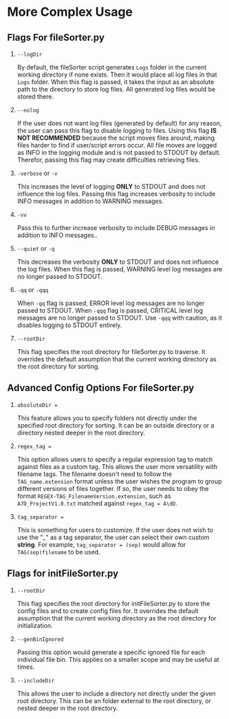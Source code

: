 # More Complex Usage

## Flags For fileSorter.py

1. `--logDir`
   
   By default, the fileSorter script generates `Logs` folder in the current working directory if none exists. Then it would place all log files in that `Logs` folder. When this flag is passed, it takes the input as an absolute path to the directory to store log files. All generated log files would be stored there. 

2. `--nolog`
   
   If the user does not want log files (generated by default) for any reason, the user can pass this flag to disable logging to files. Using this flag **IS NOT RECOMMENDED** because the script moves files around, making files harder to find if user/script errors occur. All file moves are logged as INFO in the logging module and is not passed to STDOUT by default. Therefor, passing this flag may create difficulties retrieving files. 

3. `-verbose` or `-v`
   
   This increases the level of logging **ONLY** to STDOUT and does not influence the log files. Passing this flag increases verbosity to include INFO messages in addition to WARNING messages. 

4. `-vv` 
   
   Pass this to further increase verbosity to include DEBUG messages in addition to INFO messages.. 

5. `--quiet` or `-q`
   
   This decreases the verbosity **ONLY** to STDOUT and does not influence the log files. When this flag is passed, WARNING level log messages are no longer passed to STDOUT. 

6. `-qq`  or  `-qqq`
   
   When `-qq` flag is passed, ERROR level log messages are no longer passed to STDOUT. When `-qqq` flag is passed, CRITICAL level log messages are no longer passed to STDOUT. Use `-qqq` with caution, as it disables logging to STDOUT entirely. 

7. `--rootDir`
   
   This flag specifies the root directory for fileSorter.py to traverse. It overrides the default assumption that the current working directory as the root directory for sorting. 

## Advanced Config Options For fileSorter.py

1. `absoluteDir =`
   
   This feature allows you to specify folders not directly under the specified root directory for sorting. It can be an outside directory or a directory nested deeper in the root directory. 

2. `regex_tag =`
   
   This option allows users to specify a regular expression tag to match against files as a custom tag. This allows the user more versatility with filename tags. The filename doesn't need to follow the `TAG_name.extension` format unless the user wishes the program to group different versions of files together. If so, the user needs to obey the format `REGEX-TAG_FilenameVersion.extension`, such as `A7D_ProjectV1.0.txt` matched against `regex_tag = A\dD`. 

3. `tag_separator =`
   
   This is something for users to customize. If the user does not wish to use the "\_" as a tag separator, the user can select their own custom **string**. For example, `tag_separator = (sep)` would allow for `TAG(sep)filename` to be used. 

## Flags for initFileSorter.py

1. `--rootDir`
   
   This flag specifies the root directory for initFileSorter.py to store the config files and to create config files for. It overrides the default assumption that the current working directory as the root directory for initialization.

2. `--genBinIgnored`
   
   Passing this option would generate a specific ignored file for each individual file bin. This applies on a smaller scope and may be useful at times. 

3. `--includeDir`
   
   This allows the user to include a directory not directly under the given root directory. This can be an folder external to the root directory, or nested deeper in the root directory. 
